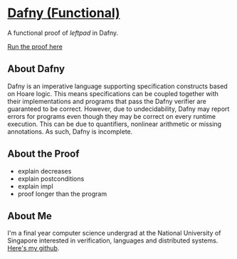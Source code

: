 # [Dafny (Functional)](https://rise4fun.com/Dafny/)

A functional proof of *leftpad* in Dafny.

[Run the proof here](https://rise4fun.com/Dafny/RJ7Wd)

## About Dafny

Dafny is an imperative language supporting specification constructs based on Hoare logic. This means specifications can be coupled together with their implementations and programs that pass the Dafny verifier are guaranteed to be correct. However, due to undecidability, Dafny may report errors for programs even though they may be correct on every runtime execution. This can be due to quantifiers, nonlinear arithmetic or missing annotations. As such, Dafny is incomplete.

## About the Proof

- explain decreases
- explain postconditions
- explain impl
- proof longer than the program


## About Me

I'm a final year computer science undergrad at the National University of Singapore interested in verification, languages and distributed systems. [Here's my github]("github.com/arsalanc-v2").
